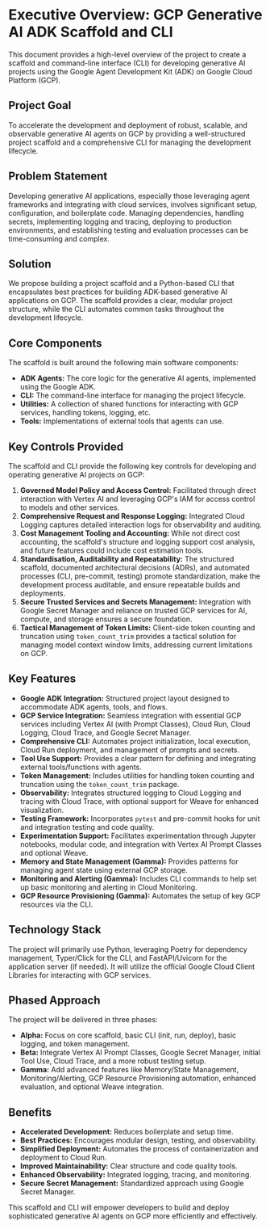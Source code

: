 # Executive Overview: GCP Generative AI ADK Scaffold and CLI

This document provides a high-level overview of the project to create a scaffold and command-line interface (CLI) for developing generative AI projects using the Google Agent Development Kit (ADK) on Google Cloud Platform (GCP).

## Project Goal

To accelerate the development and deployment of robust, scalable, and observable generative AI agents on GCP by providing a well-structured project scaffold and a comprehensive CLI for managing the development lifecycle.

## Problem Statement

Developing generative AI applications, especially those leveraging agent frameworks and integrating with cloud services, involves significant setup, configuration, and boilerplate code. Managing dependencies, handling secrets, implementing logging and tracing, deploying to production environments, and establishing testing and evaluation processes can be time-consuming and complex.

## Solution

We propose building a project scaffold and a Python-based CLI that encapsulates best practices for building ADK-based generative AI applications on GCP. The scaffold provides a clear, modular project structure, while the CLI automates common tasks throughout the development lifecycle.

## Core Components

The scaffold is built around the following main software components:

*   **ADK Agents:** The core logic for the generative AI agents, implemented using the Google ADK.
*   **CLI:** The command-line interface for managing the project lifecycle.
*   **Utilities:** A collection of shared functions for interacting with GCP services, handling tokens, logging, etc.
*   **Tools:** Implementations of external tools that agents can use.

## Key Controls Provided

The scaffold and CLI provide the following key controls for developing and operating generative AI projects on GCP:

1.  **Governed Model Policy and Access Control:** Facilitated through direct interaction with Vertex AI and leveraging GCP's IAM for access control to models and other services.
2.  **Comprehensive Request and Response Logging:** Integrated Cloud Logging captures detailed interaction logs for observability and auditing.
3.  **Cost Management Tooling and Accounting:** While not direct cost accounting, the scaffold's structure and logging support cost analysis, and future features could include cost estimation tools.
4.  **Standardisation, Auditability and Repeatability:** The structured scaffold, documented architectural decisions (ADRs), and automated processes (CLI, pre-commit, testing) promote standardization, make the development process auditable, and ensure repeatable builds and deployments.
5.  **Secure Trusted Services and Secrets Management:** Integration with Google Secret Manager and reliance on trusted GCP services for AI, compute, and storage ensures a secure foundation.
6.  **Tactical Management of Token Limits:** Client-side token counting and truncation using `token_count_trim` provides a tactical solution for managing model context window limits, addressing current limitations on GCP.

## Key Features

*   **Google ADK Integration:** Structured project layout designed to accommodate ADK agents, tools, and flows.
*   **GCP Service Integration:** Seamless integration with essential GCP services including Vertex AI (with Prompt Classes), Cloud Run, Cloud Logging, Cloud Trace, and Google Secret Manager.
*   **Comprehensive CLI:** Automates project initialization, local execution, Cloud Run deployment, and management of prompts and secrets.
*   **Tool Use Support:** Provides a clear pattern for defining and integrating external tools/functions with agents.
*   **Token Management:** Includes utilities for handling token counting and truncation using the `token_count_trim` package.
*   **Observability:** Integrates structured logging to Cloud Logging and tracing with Cloud Trace, with optional support for Weave for enhanced visualization.
*   **Testing Framework:** Incorporates `pytest` and pre-commit hooks for unit and integration testing and code quality.
*   **Experimentation Support:** Facilitates experimentation through Jupyter notebooks, modular code, and integration with Vertex AI Prompt Classes and optional Weave.
*   **Memory and State Management (Gamma):** Provides patterns for managing agent state using external GCP storage.
*   **Monitoring and Alerting (Gamma):** Includes CLI commands to help set up basic monitoring and alerting in Cloud Monitoring.
*   **GCP Resource Provisioning (Gamma):** Automates the setup of key GCP resources via the CLI.

## Technology Stack

The project will primarily use Python, leveraging Poetry for dependency management, Typer/Click for the CLI, and FastAPI/Uvicorn for the application server (if needed). It will utilize the official Google Cloud Client Libraries for interacting with GCP services.

## Phased Approach

The project will be delivered in three phases:

*   **Alpha:** Focus on core scaffold, basic CLI (init, run, deploy), basic logging, and token management.
*   **Beta:** Integrate Vertex AI Prompt Classes, Google Secret Manager, initial Tool Use, Cloud Trace, and a more robust testing setup.
*   **Gamma:** Add advanced features like Memory/State Management, Monitoring/Alerting, GCP Resource Provisioning automation, enhanced evaluation, and optional Weave integration.

## Benefits

*   **Accelerated Development:** Reduces boilerplate and setup time.
*   **Best Practices:** Encourages modular design, testing, and observability.
*   **Simplified Deployment:** Automates the process of containerization and deployment to Cloud Run.
*   **Improved Maintainability:** Clear structure and code quality tools.
*   **Enhanced Observability:** Integrated logging, tracing, and monitoring.
*   **Secure Secret Management:** Standardized approach using Google Secret Manager.

This scaffold and CLI will empower developers to build and deploy sophisticated generative AI agents on GCP more efficiently and effectively.
